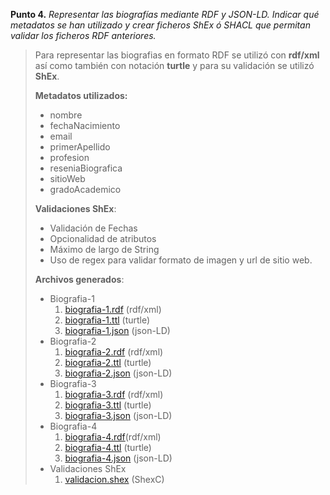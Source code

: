 **Punto 4.** *Representar las biografías mediante RDF y JSON-LD. Indicar qué metadatos se han utilizado y crear ficheros ShEx ó SHACL que permitan validar los ficheros RDF anteriores.*

> Para representar las biografias en formato RDF se utilizó con **rdf/xml** así como también con notación **turtle** y para su validación se utilizó **ShEx**. 
>
> **Metadatos utilizados:**
> * nombre
> * fechaNacimiento
> * email
> * primerApellido
> * profesion
> * reseniaBiografica
> * sitioWeb
> * gradoAcademico
>
> **Validaciones ShEx**:
> * Validación de Fechas
> * Opcionalidad de atributos
> * Máximo de largo de String
> * Uso de regex para validar formato de imagen y url de sitio web.
>
> **Archivos generados**:
> * Biografia-1
>   1. [biografia-1.rdf](https://github.com/rvalenzuelav/mti-saw-2018/blob/master/punto-4/biografia-1.rdf) (rdf/xml)
>   2. [biografia-1.ttl](https://github.com/rvalenzuelav/mti-saw-2018/blob/master/punto-4/biografia-1.ttl) (turtle)
>   3. [biografia-1.json](https://github.com/rvalenzuelav/mti-saw-2018/blob/master/punto-4/biografia-1.json) (json-LD)
> * Biografia-2
>   1. [biografia-2.rdf](https://github.com/rvalenzuelav/mti-saw-2018/blob/master/punto-4/biografia-2.rdf) (rdf/xml)
>   2. [biografia-2.ttl](https://github.com/rvalenzuelav/mti-saw-2018/blob/master/punto-4/biografia-2.ttl) (turtle)
>   3. [biografia-2.json](https://github.com/rvalenzuelav/mti-saw-2018/blob/master/punto-4/biografia-2.json) (json-LD)
> * Biografia-3
>   1. [biografia-3.rdf](https://github.com/rvalenzuelav/mti-saw-2018/blob/master/punto-4/biografia-3.rdf) (rdf/xml)
>   2. [biografia-3.ttl](https://github.com/rvalenzuelav/mti-saw-2018/blob/master/punto-4/biografia-3.ttl) (turtle)
>   3. [biografia-3.json](https://github.com/rvalenzuelav/mti-saw-2018/blob/master/punto-4/biografia-3.json) (json-LD)
> * Biografia-4
>   1. [biografia-4.rdf](https://github.com/rvalenzuelav/mti-saw-2018/blob/master/punto-4/biografia-4.rdf)(rdf/xml)
>   2. [biografia-4.ttl](https://github.com/rvalenzuelav/mti-saw-2018/blob/master/punto-4/biografia-4.ttl) (turtle)
>   3. [biografia-4.json](https://github.com/rvalenzuelav/mti-saw-2018/blob/master/punto-4/biografia-4.json) (json-LD)
> * Validaciones ShEx
>   1. [validacion.shex](https://github.com/rvalenzuelav/mti-saw-2018/blob/master/punto-4/validacion.shex) (ShexC)



